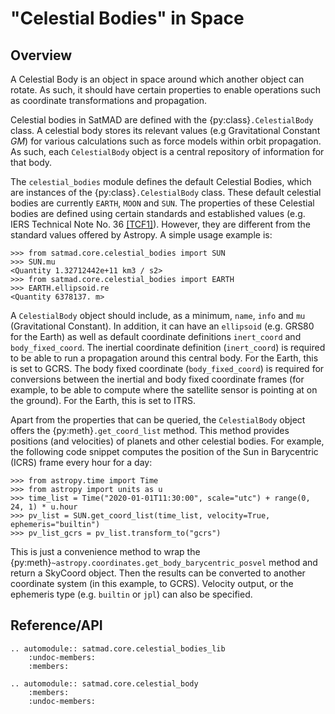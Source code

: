 # "Celestial Bodies" in Space

## Overview

A Celestial Body is an object in space around which another object can rotate. As such, it should have certain properties to enable operations such as coordinate transformations and propagation.

Celestial bodies in SatMAD are defined with the {py:class}`.CelestialBody` class. A celestial body stores its relevant values (e.g Gravitational Constant $GM$) for various calculations such as force models within orbit propagation. As such, each `CelestialBody` object is a central repository of information for that body.

The `celestial_bodies` module defines the default Celestial Bodies, which are instances of the {py:class}`.CelestialBody` class. These  default celestial bodies are currently `EARTH`, `MOON` and `SUN`. The properties of these Celestial bodies are defined using certain standards and established values (e.g. IERS Technical Note No. 36 [[TCF1]](../references.md#time-and-coordinate-frames)). However, they are different from the standard values offered by Astropy. A simple usage example is:

    >>> from satmad.core.celestial_bodies import SUN
    >>> SUN.mu
    <Quantity 1.32712442e+11 km3 / s2>
    >>> from satmad.core.celestial_bodies import EARTH
    >>> EARTH.ellipsoid.re
    <Quantity 6378137. m>

A `CelestialBody` object should include, as a minimum, `name`, `info` and `mu` (Gravitational Constant). In addition, it can have an `ellipsoid` (e.g. GRS80 for the Earth) as well as default coordinate definitions `inert_coord` and `body_fixed_coord`. The inertial coordinate definition (`inert_coord`) is required to be able to run a propagation around this central body. For the Earth, this is set to GCRS. The body fixed coordinate (`body_fixed_coord`) is required for conversions between the inertial and body fixed coordinate frames (for example, to be able to compute where the satellite sensor is pointing at on the ground). For the Earth, this is set to ITRS.

Apart from the properties that can be queried, the `CelestialBody` object offers the {py:meth}`.get_coord_list` method. This method provides positions (and velocities) of planets and other celestial bodies. For example, the following code snippet computes the position of the Sun in Barycentric (ICRS) frame every hour for a day:

    >>> from astropy.time import Time
    >>> from astropy import units as u
    >>> time_list = Time("2020-01-01T11:30:00", scale="utc") + range(0, 24, 1) * u.hour
    >>> pv_list = SUN.get_coord_list(time_list, velocity=True, ephemeris="builtin")
    >>> pv_list_gcrs = pv_list.transform_to("gcrs")

This is just a convenience method to wrap the {py:meth}`~astropy.coordinates.get_body_barycentric_posvel` method and return a SkyCoord object. Then the results can be converted to another coordinate system (in this example, to GCRS). Velocity output, or the ephemeris type (e.g. `builtin` or `jpl`) can also be specified.

## Reference/API

```{eval-rst}
.. automodule:: satmad.core.celestial_bodies_lib
    :undoc-members:
    :members:
```

```{eval-rst}
.. automodule:: satmad.core.celestial_body
    :members:
    :undoc-members:
```
